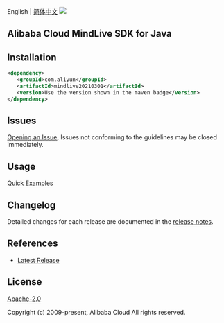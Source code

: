 English | [简体中文](README-CN.md)
![](https://aliyunsdk-pages.alicdn.com/icons/AlibabaCloud.svg)

## Alibaba Cloud MindLive SDK for Java

## Installation

```xml
<dependency>
   <groupId>com.aliyun</groupId>
   <artifactId>mindlive20210301</artifactId>
   <version>Use the version shown in the maven badge</version>
</dependency>
```

## Issues
[Opening an Issue](https://github.com/aliyun/alibabacloud-java-sdk/issues/new), Issues not conforming to the guidelines may be closed immediately.

## Usage
[Quick Examples](https://github.com/aliyun/alibabacloud-java-sdk/blob/master/docs/0-Examples-EN.md#quick-examples)

## Changelog
Detailed changes for each release are documented in the [release notes](./ChangeLog.txt).

## References
* [Latest Release](https://github.com/aliyun/alibabacloud-java-sdk/)

## License
[Apache-2.0](http://www.apache.org/licenses/LICENSE-2.0)

Copyright (c) 2009-present, Alibaba Cloud All rights reserved.
